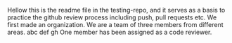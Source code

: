 Hellow this is the readme file in the testing-repo, and 
it serves as a basis to practice the github review process including
push, pull requests etc.
We first made an organization.
We are a team of three members 
from different areas.
abc
def
gh
One member has been assigned as a code reviewer.
